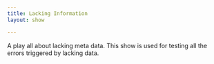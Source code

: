 ```yaml
---
title: Lacking Information
layout: show

---
```

A play all about lacking meta data. This show is used for testing all the errors triggered by lacking data.
